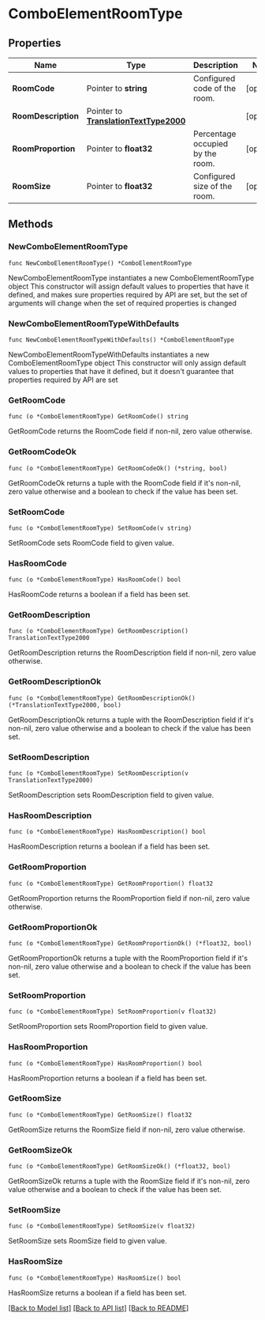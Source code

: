 # ComboElementRoomType

## Properties

Name | Type | Description | Notes
------------ | ------------- | ------------- | -------------
**RoomCode** | Pointer to **string** | Configured code of the room. | [optional] 
**RoomDescription** | Pointer to [**TranslationTextType2000**](TranslationTextType2000.md) |  | [optional] 
**RoomProportion** | Pointer to **float32** | Percentage occupied by the room. | [optional] 
**RoomSize** | Pointer to **float32** | Configured size of the room. | [optional] 

## Methods

### NewComboElementRoomType

`func NewComboElementRoomType() *ComboElementRoomType`

NewComboElementRoomType instantiates a new ComboElementRoomType object
This constructor will assign default values to properties that have it defined,
and makes sure properties required by API are set, but the set of arguments
will change when the set of required properties is changed

### NewComboElementRoomTypeWithDefaults

`func NewComboElementRoomTypeWithDefaults() *ComboElementRoomType`

NewComboElementRoomTypeWithDefaults instantiates a new ComboElementRoomType object
This constructor will only assign default values to properties that have it defined,
but it doesn't guarantee that properties required by API are set

### GetRoomCode

`func (o *ComboElementRoomType) GetRoomCode() string`

GetRoomCode returns the RoomCode field if non-nil, zero value otherwise.

### GetRoomCodeOk

`func (o *ComboElementRoomType) GetRoomCodeOk() (*string, bool)`

GetRoomCodeOk returns a tuple with the RoomCode field if it's non-nil, zero value otherwise
and a boolean to check if the value has been set.

### SetRoomCode

`func (o *ComboElementRoomType) SetRoomCode(v string)`

SetRoomCode sets RoomCode field to given value.

### HasRoomCode

`func (o *ComboElementRoomType) HasRoomCode() bool`

HasRoomCode returns a boolean if a field has been set.

### GetRoomDescription

`func (o *ComboElementRoomType) GetRoomDescription() TranslationTextType2000`

GetRoomDescription returns the RoomDescription field if non-nil, zero value otherwise.

### GetRoomDescriptionOk

`func (o *ComboElementRoomType) GetRoomDescriptionOk() (*TranslationTextType2000, bool)`

GetRoomDescriptionOk returns a tuple with the RoomDescription field if it's non-nil, zero value otherwise
and a boolean to check if the value has been set.

### SetRoomDescription

`func (o *ComboElementRoomType) SetRoomDescription(v TranslationTextType2000)`

SetRoomDescription sets RoomDescription field to given value.

### HasRoomDescription

`func (o *ComboElementRoomType) HasRoomDescription() bool`

HasRoomDescription returns a boolean if a field has been set.

### GetRoomProportion

`func (o *ComboElementRoomType) GetRoomProportion() float32`

GetRoomProportion returns the RoomProportion field if non-nil, zero value otherwise.

### GetRoomProportionOk

`func (o *ComboElementRoomType) GetRoomProportionOk() (*float32, bool)`

GetRoomProportionOk returns a tuple with the RoomProportion field if it's non-nil, zero value otherwise
and a boolean to check if the value has been set.

### SetRoomProportion

`func (o *ComboElementRoomType) SetRoomProportion(v float32)`

SetRoomProportion sets RoomProportion field to given value.

### HasRoomProportion

`func (o *ComboElementRoomType) HasRoomProportion() bool`

HasRoomProportion returns a boolean if a field has been set.

### GetRoomSize

`func (o *ComboElementRoomType) GetRoomSize() float32`

GetRoomSize returns the RoomSize field if non-nil, zero value otherwise.

### GetRoomSizeOk

`func (o *ComboElementRoomType) GetRoomSizeOk() (*float32, bool)`

GetRoomSizeOk returns a tuple with the RoomSize field if it's non-nil, zero value otherwise
and a boolean to check if the value has been set.

### SetRoomSize

`func (o *ComboElementRoomType) SetRoomSize(v float32)`

SetRoomSize sets RoomSize field to given value.

### HasRoomSize

`func (o *ComboElementRoomType) HasRoomSize() bool`

HasRoomSize returns a boolean if a field has been set.


[[Back to Model list]](../README.md#documentation-for-models) [[Back to API list]](../README.md#documentation-for-api-endpoints) [[Back to README]](../README.md)


